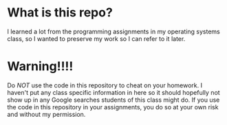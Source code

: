 # What is this repo?

I learned a lot from the programming assignments in my operating systems class, so I wanted to preserve my work so I can refer to it later.

# Warning!!!!

Do *_NOT_* use the code in this repository to cheat on your homework. I haven't put any class specific information in here so it should hopefully not show up in any Google searches students of this class might do. If you use the code in this repository in your assignments, you do so at your own risk and without my permission.
